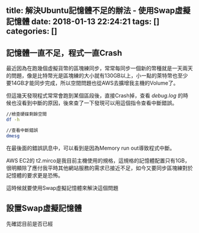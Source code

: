 title: 解決Ubuntu記憶體不足的辦法 - 使用Swap虛擬記憶體
date: 2018-01-13 22:24:21
tags: []
categories: []
---
記憶體一直不足，程式一直Crash
-------------

最近因為在跑幾個虛擬貨幣的區塊練同步，常常每同步一個新的幣種就是一天兩天的問題，像是比特幣光是區塊練的大小就有130GB以上，小一點的萊特幣也至少要14GB才能同步完成，所以空間問題也從AWS去擴增我主機的Volume了。

但這幾天發現程式常常會跑到某個區段後，直接Crash掉，查看 _debug.log_ 的時候也沒看到中斷的原因，後來查了一下發現可以用這個指令查看中斷錯誤。

```bash
//檢查硬碟剩餘空間
df -h

//查看中斷錯誤
dmesg
```

在最後面的錯誤訊息中，可以看到是因為Memory run out導致程式中斷。

AWS EC2的 t2.mirco是我目前主機使用的規格，這規格的記憶體配置只有1GB，很明顯除了應付我平時其他網站服務的需求已接近不足，如今又要同步區塊練對於記憶體的要求更是恐怖。

這時候就要使用Swap虛擬記憶體來解決這個問題

設置Swap虛擬記憶體
----------

先確認目前是否已經